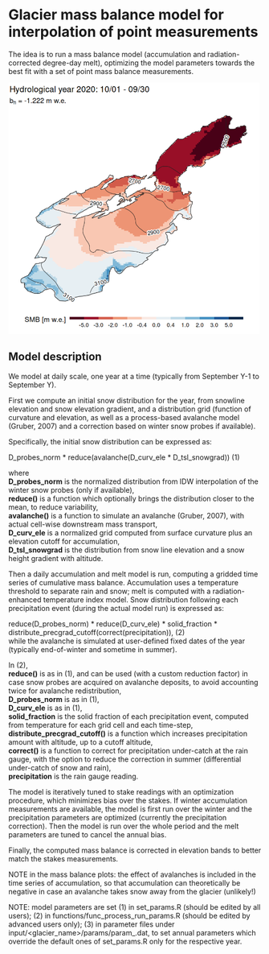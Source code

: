# Glacier mass balance model for interpolation of point measurements

The idea is to run a mass balance model (accumulation and radiation-corrected degree-day melt), optimizing the model parameters towards the best fit with a set of point mass balance measurements.


<img src="cover_image.png" width="500">



## Model description

We model at daily scale, one year at a time (typically from September Y-1 to September Y).

First we compute an initial snow distribution for the year, from snowline elevation and snow elevation gradient, and a distribution grid (function of curvature and elevation, as well as a process-based avalanche model (Gruber, 2007) and a correction based on winter snow probes if available).

Specifically, the initial snow distribution can be expressed as:

D_probes_norm * reduce(avalanche(D_curv_ele * D_tsl_snowgrad)) (1)

where\
**D_probes_norm** is the normalized distribution from IDW interpolation of the winter snow probes (only if available),\
**reduce()** is a function which optionally brings the distribution closer to the mean, to reduce variability,\
**avalanche()** is a function to simulate an avalanche (Gruber, 2007), with actual cell-wise downstream mass transport,\
**D_curv_ele** is a normalized grid computed from surface curvature plus an elevation cutoff for accumulation,\
**D_tsl_snowgrad** is the distribution from snow line elevation and a snow height gradient with altitude.

Then a daily accumulation and melt model is run, computing a gridded time series of cumulative mass balance.
Accumulation uses a temperature threshold to separate rain and snow; melt is computed with a radiation-enhanced temperature index model.
Snow distribution following each precipitation event (during the actual model run) is expressed as:

reduce(D_probes_norm) * reduce(D_curv_ele) * solid_fraction * distribute_precgrad_cutoff(correct(precipitation)), (2)\
while the avalanche is simulated at user-defined fixed dates of the year (typically end-of-winter and sometime in summer).

In (2),\
**reduce()** is as in (1), and can be used (with a custom reduction factor) in case snow probes are acquired on avalanche deposits, to avoid accounting twice for avalanche redistribution,\
**D_probes_norm** is as in (1),\
**D_curv_ele** is as in (1),\
**solid_fraction** is the solid fraction of each precipitation event, computed from temperature for each grid cell and each time-step,\
**distribute_precgrad_cutoff()** is a function which increases precipitation amount with altitude, up to a cutoff altitude,\
**correct()** is a function to correct for precipitation under-catch at the rain gauge, with the option to reduce the correction in summer (differential under-catch of snow and rain),\
**precipitation** is the rain gauge reading.

The model is iteratively tuned to stake readings with an optimization procedure, which minimizes bias over the stakes. If winter accumulation measurements are available, the model is first run over the winter and the precipitation parameters are optimized (currently the precipitation correction). Then the model is run over the whole period and the melt parameters are tuned to cancel the annual bias.

Finally, the computed mass balance is corrected in elevation bands to better match the stakes measurements.

NOTE in the mass balance plots: the effect of avalanches is included in the time series of accumulation, so that accumulation can theoretically be negative in case an avalanche takes snow away from the glacier (unlikely!)

NOTE: model parameters are set (1) in set_params.R (should be edited by all users); (2) in functions/func_process_run_params.R (should be edited by advanced users only); (3) in parameter files under input/<glacier_name>/params/param_<YYYY>.dat, to set annual parameters which override the default ones of set_params.R only for the respective year.
